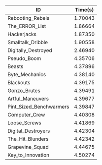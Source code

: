 |ID|Time(s)|
|-|-|
|Rebooting_Rebels|1.70043|
|The_ERROR_List|1.86664|
|Hackerjacks|1.87350|
|Smalltalk_Dribble|1.90558|
|Digitally_Destroyed|2.46940|
|Pseudo_Boom|4.35706|
|Beasts|4.37896|
|Byte_Mechanics|4.38140|
|Blackouts|4.39175|
|Gonzo_Brutes|4.39491|
|Artful_Maneuvers|4.39677|
|Pint_Sized_Benchwarmers|4.39847|
|Computer_Crew|4.40308|
|Loose_Screws|4.41869|
|Digital_Destroyers|4.42304|
|The_Hit_Blunders|4.42342|
|Grapevine_Squad|4.44675|
|Key_to_Innovation|4.50274|
